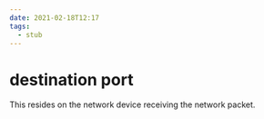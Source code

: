 ```yaml
---
date: 2021-02-18T12:17
tags: 
  - stub
---
```


# destination port

This resides on the network device receiving the network packet.
